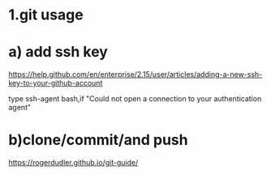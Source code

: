 # 1.git usage

 # a) add ssh key
  https://help.github.com/en/enterprise/2.15/user/articles/adding-a-new-ssh-key-to-your-github-account
 
  type ssh-agent bash,if "Could not open a connection to your authentication agent"
  
  # b)clone/commit/and push  
  https://rogerdudler.github.io/git-guide/
 
  
  
